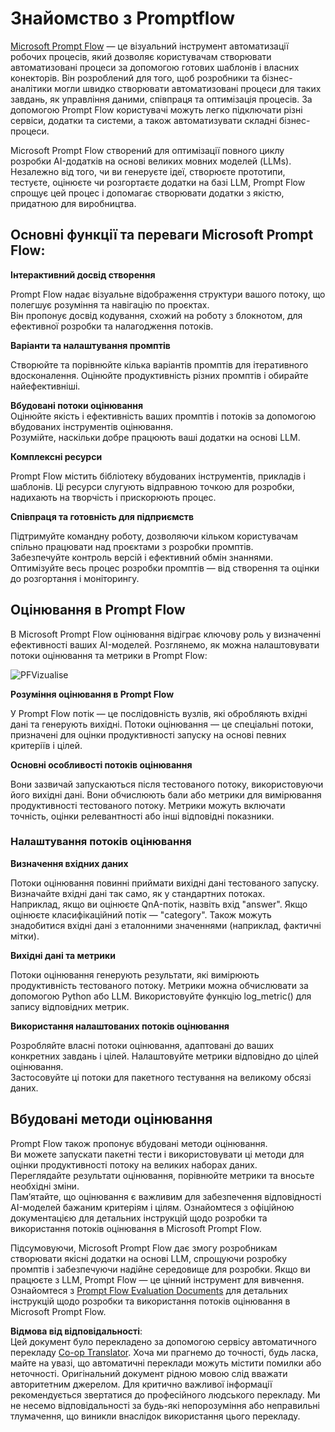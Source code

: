 <!--
CO_OP_TRANSLATOR_METADATA:
{
  "original_hash": "3cbe7629d254f1043193b7fe22524d55",
  "translation_date": "2025-07-09T19:37:37+00:00",
  "source_file": "md/01.Introduction/05/Promptflow.md",
  "language_code": "uk"
}
-->
# **Знайомство з Promptflow**

[Microsoft Prompt Flow](https://microsoft.github.io/promptflow/index.html?WT.mc_id=aiml-138114-kinfeylo) — це візуальний інструмент автоматизації робочих процесів, який дозволяє користувачам створювати автоматизовані процеси за допомогою готових шаблонів і власних конекторів. Він розроблений для того, щоб розробники та бізнес-аналітики могли швидко створювати автоматизовані процеси для таких завдань, як управління даними, співпраця та оптимізація процесів. За допомогою Prompt Flow користувачі можуть легко підключати різні сервіси, додатки та системи, а також автоматизувати складні бізнес-процеси.

Microsoft Prompt Flow створений для оптимізації повного циклу розробки AI-додатків на основі великих мовних моделей (LLMs). Незалежно від того, чи ви генеруєте ідеї, створюєте прототипи, тестуєте, оцінюєте чи розгортаєте додатки на базі LLM, Prompt Flow спрощує цей процес і допомагає створювати додатки з якістю, придатною для виробництва.

## Основні функції та переваги Microsoft Prompt Flow:

**Інтерактивний досвід створення**

Prompt Flow надає візуальне відображення структури вашого потоку, що полегшує розуміння та навігацію по проєктах.  
Він пропонує досвід кодування, схожий на роботу з блокнотом, для ефективної розробки та налагодження потоків.

**Варіанти та налаштування промптів**

Створюйте та порівнюйте кілька варіантів промптів для ітеративного вдосконалення. Оцінюйте продуктивність різних промптів і обирайте найефективніші.

**Вбудовані потоки оцінювання**  
Оцінюйте якість і ефективність ваших промптів і потоків за допомогою вбудованих інструментів оцінювання.  
Розумійте, наскільки добре працюють ваші додатки на основі LLM.

**Комплексні ресурси**

Prompt Flow містить бібліотеку вбудованих інструментів, прикладів і шаблонів. Ці ресурси слугують відправною точкою для розробки, надихають на творчість і прискорюють процес.

**Співпраця та готовність для підприємств**

Підтримуйте командну роботу, дозволяючи кільком користувачам спільно працювати над проєктами з розробки промптів.  
Забезпечуйте контроль версій і ефективний обмін знаннями. Оптимізуйте весь процес розробки промптів — від створення та оцінки до розгортання і моніторингу.

## Оцінювання в Prompt Flow

В Microsoft Prompt Flow оцінювання відіграє ключову роль у визначенні ефективності ваших AI-моделей. Розглянемо, як можна налаштовувати потоки оцінювання та метрики в Prompt Flow:

![PFVizualise](../../../../../imgs/01/05/PromptFlow/pfvisualize.png)

**Розуміння оцінювання в Prompt Flow**

У Prompt Flow потік — це послідовність вузлів, які обробляють вхідні дані та генерують вихідні. Потоки оцінювання — це спеціальні потоки, призначені для оцінки продуктивності запуску на основі певних критеріїв і цілей.

**Основні особливості потоків оцінювання**

Вони зазвичай запускаються після тестованого потоку, використовуючи його вихідні дані. Вони обчислюють бали або метрики для вимірювання продуктивності тестованого потоку. Метрики можуть включати точність, оцінки релевантності або інші відповідні показники.

### Налаштування потоків оцінювання

**Визначення вхідних даних**

Потоки оцінювання повинні приймати вихідні дані тестованого запуску. Визначайте вхідні дані так само, як у стандартних потоках.  
Наприклад, якщо ви оцінюєте QnA-потік, назвіть вхід "answer". Якщо оцінюєте класифікаційний потік — "category". Також можуть знадобитися вхідні дані з еталонними значеннями (наприклад, фактичні мітки).

**Вихідні дані та метрики**

Потоки оцінювання генерують результати, які вимірюють продуктивність тестованого потоку. Метрики можна обчислювати за допомогою Python або LLM. Використовуйте функцію log_metric() для запису відповідних метрик.

**Використання налаштованих потоків оцінювання**

Розробляйте власні потоки оцінювання, адаптовані до ваших конкретних завдань і цілей. Налаштовуйте метрики відповідно до цілей оцінювання.  
Застосовуйте ці потоки для пакетного тестування на великому обсязі даних.

## Вбудовані методи оцінювання

Prompt Flow також пропонує вбудовані методи оцінювання.  
Ви можете запускати пакетні тести і використовувати ці методи для оцінки продуктивності потоку на великих наборах даних.  
Переглядайте результати оцінювання, порівнюйте метрики та вносьте необхідні зміни.  
Пам’ятайте, що оцінювання є важливим для забезпечення відповідності AI-моделей бажаним критеріям і цілям. Ознайомтеся з офіційною документацією для детальних інструкцій щодо розробки та використання потоків оцінювання в Microsoft Prompt Flow.

Підсумовуючи, Microsoft Prompt Flow дає змогу розробникам створювати якісні додатки на основі LLM, спрощуючи розробку промптів і забезпечуючи надійне середовище для розробки. Якщо ви працюєте з LLM, Prompt Flow — це цінний інструмент для вивчення. Ознайомтеся з [Prompt Flow Evaluation Documents](https://learn.microsoft.com/azure/machine-learning/prompt-flow/how-to-develop-an-evaluation-flow?view=azureml-api-2?WT.mc_id=aiml-138114-kinfeylo) для детальних інструкцій щодо розробки та використання потоків оцінювання в Microsoft Prompt Flow.

**Відмова від відповідальності**:  
Цей документ було перекладено за допомогою сервісу автоматичного перекладу [Co-op Translator](https://github.com/Azure/co-op-translator). Хоча ми прагнемо до точності, будь ласка, майте на увазі, що автоматичні переклади можуть містити помилки або неточності. Оригінальний документ рідною мовою слід вважати авторитетним джерелом. Для критично важливої інформації рекомендується звертатися до професійного людського перекладу. Ми не несемо відповідальності за будь-які непорозуміння або неправильні тлумачення, що виникли внаслідок використання цього перекладу.
